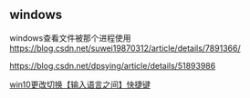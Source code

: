 ## windows

windows查看文件被那个进程使用
https://blog.csdn.net/suwei19870312/article/details/7891366/

https://blog.csdn.net/dpsying/article/details/51893986



[win10更改切换【输入语言之间】快捷键](http://www.xiaobaixitong.com/win10jiaocheng/29262.html)